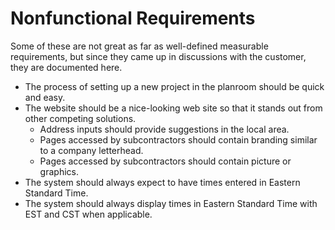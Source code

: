 # Nonfunctional Requirements
Some of these are not great as far as well-defined measurable requirements, but since they came up in discussions with the customer, they are documented here. 

- The process of setting up a new project in the planroom should be quick and easy.
- The website should be a nice-looking web site so that it stands out from other competing solutions. 
  - Address inputs should provide suggestions in the local area.
  - Pages accessed by subcontractors should contain branding similar to a company letterhead.
  - Pages accessed by subcontractors should contain picture or graphics.
- The system should always expect to have times entered in Eastern Standard Time.
- The system should always display times in Eastern Standard Time with EST and CST when applicable.